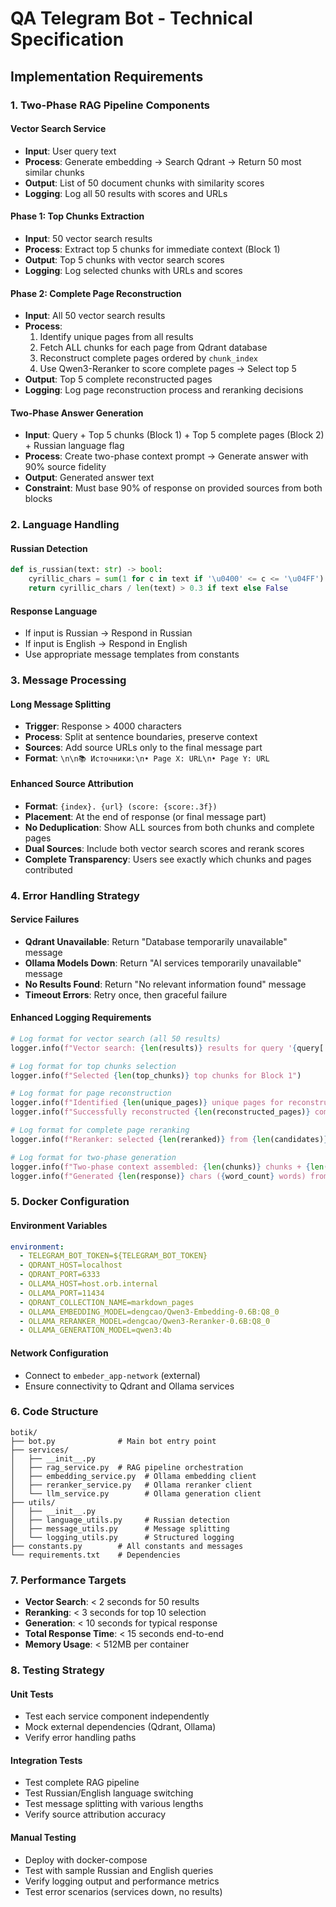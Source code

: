 # QA Telegram Bot - Technical Specification

## Implementation Requirements

### 1. Two-Phase RAG Pipeline Components

#### Vector Search Service
- **Input**: User query text
- **Process**: Generate embedding → Search Qdrant → Return 50 most similar chunks
- **Output**: List of 50 document chunks with similarity scores
- **Logging**: Log all 50 results with scores and URLs

#### Phase 1: Top Chunks Extraction
- **Input**: 50 vector search results
- **Process**: Extract top 5 chunks for immediate context (Block 1)
- **Output**: Top 5 chunks with vector search scores
- **Logging**: Log selected chunks with URLs and scores

#### Phase 2: Complete Page Reconstruction
- **Input**: All 50 vector search results
- **Process**:
  1. Identify unique pages from all results
  2. Fetch ALL chunks for each page from Qdrant database
  3. Reconstruct complete pages ordered by `chunk_index`
  4. Use Qwen3-Reranker to score complete pages → Select top 5
- **Output**: Top 5 complete reconstructed pages
- **Logging**: Log page reconstruction process and reranking decisions

#### Two-Phase Answer Generation
- **Input**: Query + Top 5 chunks (Block 1) + Top 5 complete pages (Block 2) + Russian language flag
- **Process**: Create two-phase context prompt → Generate answer with 90% source fidelity
- **Output**: Generated answer text
- **Constraint**: Must base 90% of response on provided sources from both blocks

### 2. Language Handling

#### Russian Detection
```python
def is_russian(text: str) -> bool:
    cyrillic_chars = sum(1 for c in text if '\u0400' <= c <= '\u04FF')
    return cyrillic_chars / len(text) > 0.3 if text else False
```

#### Response Language
- If input is Russian → Respond in Russian
- If input is English → Respond in English
- Use appropriate message templates from constants

### 3. Message Processing

#### Long Message Splitting
- **Trigger**: Response > 4000 characters
- **Process**: Split at sentence boundaries, preserve context
- **Sources**: Add source URLs only to the final message part
- **Format**: `\n\n📚 Источники:\n• Page X: URL\n• Page Y: URL`

#### Enhanced Source Attribution
- **Format**: `{index}. {url} (score: {score:.3f})`
- **Placement**: At the end of response (or final message part)
- **No Deduplication**: Show ALL sources from both chunks and complete pages
- **Dual Sources**: Include both vector search scores and rerank scores
- **Complete Transparency**: Users see exactly which chunks and pages contributed

### 4. Error Handling Strategy

#### Service Failures
- **Qdrant Unavailable**: Return "Database temporarily unavailable" message
- **Ollama Models Down**: Return "AI services temporarily unavailable" message  
- **No Results Found**: Return "No relevant information found" message
- **Timeout Errors**: Retry once, then graceful failure

#### Enhanced Logging Requirements
```python
# Log format for vector search (all 50 results)
logger.info(f"Vector search: {len(results)} results for query '{query[:100]}...', scores: max={max_score:.3f}, min={min_score:.3f}, avg={avg_score:.3f}")

# Log format for top chunks selection
logger.info(f"Selected {len(top_chunks)} top chunks for Block 1")

# Log format for page reconstruction
logger.info(f"Identified {len(unique_pages)} unique pages for reconstruction")
logger.info(f"Successfully reconstructed {len(reconstructed_pages)} complete pages")

# Log format for complete page reranking
logger.info(f"Reranker: selected {len(reranked)} from {len(candidates)} results in {duration:.2f}s for query '{query[:100]}...'")

# Log format for two-phase generation
logger.info(f"Two-phase context assembled: {len(chunks)} chunks + {len(pages)} pages, {total_chars} chars (limit: {max_chars})")
logger.info(f"Generated {len(response)} chars ({word_count} words) from {context_chars} chars context in {duration:.2f}s, language: {lang}")
```

### 5. Docker Configuration

#### Environment Variables
```yaml
environment:
  - TELEGRAM_BOT_TOKEN=${TELEGRAM_BOT_TOKEN}
  - QDRANT_HOST=localhost
  - QDRANT_PORT=6333
  - OLLAMA_HOST=host.orb.internal
  - OLLAMA_PORT=11434
  - QDRANT_COLLECTION_NAME=markdown_pages
  - OLLAMA_EMBEDDING_MODEL=dengcao/Qwen3-Embedding-0.6B:Q8_0
  - OLLAMA_RERANKER_MODEL=dengcao/Qwen3-Reranker-0.6B:Q8_0
  - OLLAMA_GENERATION_MODEL=qwen3:4b
```

#### Network Configuration
- Connect to `embeder_app-network` (external)
- Ensure connectivity to Qdrant and Ollama services

### 6. Code Structure

```
botik/
├── bot.py              # Main bot entry point
├── services/
│   ├── __init__.py
│   ├── rag_service.py  # RAG pipeline orchestration
│   ├── embedding_service.py  # Ollama embedding client
│   ├── reranker_service.py   # Ollama reranker client
│   └── llm_service.py        # Ollama generation client
├── utils/
│   ├── __init__.py
│   ├── language_utils.py     # Russian detection
│   ├── message_utils.py      # Message splitting
│   └── logging_utils.py      # Structured logging
├── constants.py        # All constants and messages
└── requirements.txt    # Dependencies
```

### 7. Performance Targets

- **Vector Search**: < 2 seconds for 50 results
- **Reranking**: < 3 seconds for top 10 selection  
- **Generation**: < 10 seconds for typical response
- **Total Response Time**: < 15 seconds end-to-end
- **Memory Usage**: < 512MB per container

### 8. Testing Strategy

#### Unit Tests
- Test each service component independently
- Mock external dependencies (Qdrant, Ollama)
- Verify error handling paths

#### Integration Tests  
- Test complete RAG pipeline
- Test Russian/English language switching
- Test message splitting with various lengths
- Verify source attribution accuracy

#### Manual Testing
- Deploy with docker-compose
- Test with sample Russian and English queries
- Verify logging output and performance metrics
- Test error scenarios (services down, no results)
